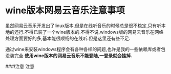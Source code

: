 # wine版本网易云音乐注意事项

虽然网易云音乐开发出了linux版本,但是在线听音乐的时候总是很不稳定,只有听本地的还行.不得已装了一个wine版本的.不得不说,windows版的网易云音乐在网络处理方面要好的多,基本能很顺畅的在线听.但是这里还有些不足.


通过wine来安装windows程序会有各种各样的问题,也许是我的一些依赖库或者包没装完全.**使用wine版本的网易云音乐不能登陆,一登录就会挂掉.**

###!注意 注意
